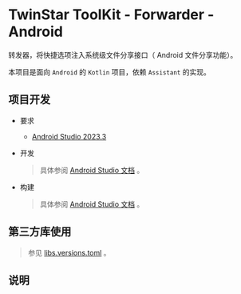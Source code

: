 # TwinStar ToolKit - Forwarder - Android

转发器，将快捷选项注入系统级文件分享接口（ Android 文件分享功能）。

本项目是面向 `Android` 的 `Kotlin` 项目，依赖 `Assistant` 的实现。

## 项目开发

* 要求
	
	* [Android Studio 2023.3](https://developer.android.com/studio/)

* 开发
	
	> 具体参阅 [Android Studio 文档](https://developer.android.com/studio/intro) 。

* 构建
	
	> 具体参阅 [Android Studio 文档](https://developer.android.com/studio/intro) 。

## 第三方库使用

> 参见 [libs.versions.toml](./gradle/libs.versions.toml) 。

## 说明
